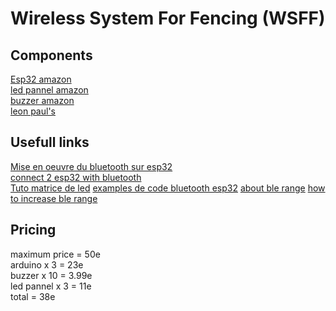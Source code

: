 # Wireless System For Fencing (WSFF)

## Components
[Esp32 amazon](https://www.amazon.fr/AZ-Delivery-NodeMCU-d%C3%A9veloppement-d%C3%A9nergie-successeur/dp/B071P98VTG/ref=sr_1_3?keywords=esp32&qid=1568269992&s=gateway&sr=8-3)<br>
[led pannel amazon](https://www.amazon.fr/AZDelivery-MAX7219-Panneau-daffichage-matrice/dp/B07HPD2R1H/ref=sr_1_19?__mk_fr_FR=%C3%85M%C3%85%C5%BD%C3%95%C3%91&keywords=Led+matrix+Arduino&qid=1568270185&s=gateway&sr=8-19) <br>
[buzzer amazon](https://www.amazon.fr/Buzzer-Actif-continu-Arduino-Domotique/dp/B00GX6YCBI/ref=sr_1_5?__mk_fr_FR=%C3%85M%C3%85%C5%BD%C3%95%C3%91&crid=9N80XZHF124L&keywords=buzzer+arduino&qid=1568271529&s=gateway&sprefix=buzzer+ard%2Caps%2C196&sr=8-5) <br>
[leon paul's](https://www.leonpaul.com/wordpress/wp-content/uploads/2016/11/Beauty-copy.jpg) <br>

## Usefull links
[Mise en oeuvre du bluetooth sur esp32](http://tvaira.free.fr/bts-sn/activites/activite-ble/activite-ble-esp32.html) <br>
[connect 2 esp32 with bluetooth](https://forum.arduino.cc/index.php?topic=580328.0) <br>
[Tuto matrice de led](https://ouiaremakers.com/posts/tutoriel-diy-arduino-matrice-led-avec-max7219-cf6eaae4-ad47-4520-a70f-5697b49640ff)
[examples de code bluetooth esp32](https://github.com/nkolban/ESP32_BLE_Arduino)
[about ble range](https://community.openmqttgateway.com/t/esp32-ble-range/249/6)
[how to increase ble range](https://github.com/nkolban/esp32-snippets/issues/674)

## Pricing
maximum price = 50e <br>
arduino x 3 = 23e <br>
buzzer x 10 = 3.99e <br>
led pannel x 3 = 11e <br>
total = 38e <br>